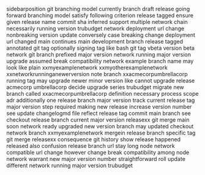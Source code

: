 sidebarposition git branching model currently branch draft release going forward branching model satisfy following criterion release tagged ensure given release name commit sha inferred support multiple network chain necessarily running version trubudget network deployment url change nonbreaking version update conversely case breaking change deployment url changed main continues main development branch release tagged annotated git tag optionally signing tag like bash git tag vbeta version beta network git branch prefixed major version network running major version upgrade assumed break compatibility network example branch name may look like plain xxmyexamplenetwork xxmyotherexamplenetwork xxnetworkrunninganewerversion note branch xxacmecorpumbrellacorp running tag may upgrade newer minor version like cannot upgrade release acmecorp umbrellacorp decide upgrade series trubudget migrate new branch called xxacmecorpumbrellacorp definition necessary process scope adr additionally one release branch major version track current release tag major version step required making new release increase version number see update changelogmd file reflect release tag commit main branch see checkout release branch current major version releasexx git merge main soon network ready upgraded new version branch may updated checkout network branch xxmyexamplenetwork mergein release branch specific tag git merge releasexx consequence git history show release happened released also confusion release branch url stay long node network compatible url change however change break compatibility among node network warrant new major version number straightforward roll update different network running major version trubudget